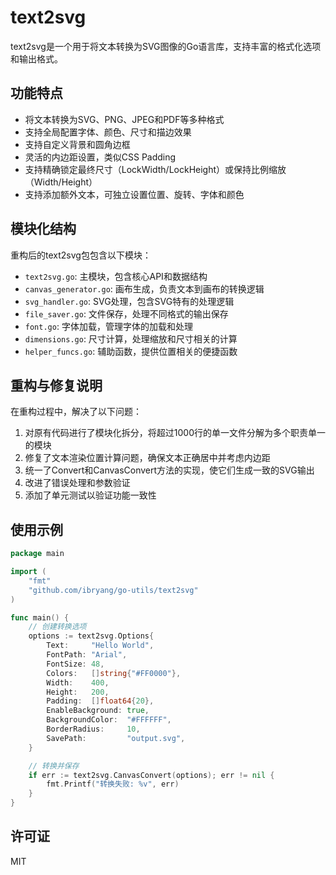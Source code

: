 # text2svg

text2svg是一个用于将文本转换为SVG图像的Go语言库，支持丰富的格式化选项和输出格式。

## 功能特点

- 将文本转换为SVG、PNG、JPEG和PDF等多种格式
- 支持全局配置字体、颜色、尺寸和描边效果
- 支持自定义背景和圆角边框
- 灵活的内边距设置，类似CSS Padding
- 支持精确锁定最终尺寸（LockWidth/LockHeight）或保持比例缩放（Width/Height）
- 支持添加额外文本，可独立设置位置、旋转、字体和颜色

## 模块化结构

重构后的text2svg包包含以下模块：

- `text2svg.go`: 主模块，包含核心API和数据结构
- `canvas_generator.go`: 画布生成，负责文本到画布的转换逻辑
- `svg_handler.go`: SVG处理，包含SVG特有的处理逻辑
- `file_saver.go`: 文件保存，处理不同格式的输出保存
- `font.go`: 字体加载，管理字体的加载和处理
- `dimensions.go`: 尺寸计算，处理缩放和尺寸相关的计算
- `helper_funcs.go`: 辅助函数，提供位置相关的便捷函数

## 重构与修复说明

在重构过程中，解决了以下问题：

1. 对原有代码进行了模块化拆分，将超过1000行的单一文件分解为多个职责单一的模块
2. 修复了文本渲染位置计算问题，确保文本正确居中并考虑内边距
3. 统一了Convert和CanvasConvert方法的实现，使它们生成一致的SVG输出
4. 改进了错误处理和参数验证
5. 添加了单元测试以验证功能一致性

## 使用示例

```go
package main

import (
    "fmt"
    "github.com/ibryang/go-utils/text2svg"
)

func main() {
    // 创建转换选项
    options := text2svg.Options{
        Text:     "Hello World",
        FontPath: "Arial",
        FontSize: 48,
        Colors:   []string{"#FF0000"},
        Width:    400,
        Height:   200,
        Padding:  []float64{20},
        EnableBackground: true,
        BackgroundColor:  "#FFFFFF",
        BorderRadius:     10,
        SavePath:         "output.svg",
    }

    // 转换并保存
    if err := text2svg.CanvasConvert(options); err != nil {
        fmt.Printf("转换失败: %v", err)
    }
}
```

## 许可证

MIT 